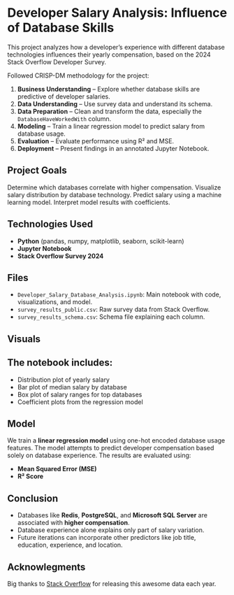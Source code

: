 
# Developer Salary Analysis: Influence of Database Skills

This project analyzes how a developer’s experience with different database technologies influences their yearly compensation, based on the 2024 Stack Overflow Developer Survey.

Followed CRISP-DM methodology for the project:
1. **Business Understanding** – Explore whether database skills are predictive of developer salaries.
2. **Data Understanding** – Use survey data and understand its schema.
3. **Data Preparation** – Clean and transform the data, especially the `DatabaseHaveWorkedWith` column.
4. **Modeling** – Train a linear regression model to predict salary from database usage.
5. **Evaluation** – Evaluate performance using R² and MSE.
6. **Deployment** – Present findings in an annotated Jupyter Notebook.


## Project Goals

  Determine which databases correlate with higher compensation.
  Visualize salary distribution by database technology.
  Predict salary using a machine learning model.
  Interpret model results with coefficients.


## Technologies Used

- **Python** (pandas, numpy, matplotlib, seaborn, scikit-learn)
- **Jupyter Notebook**
- **Stack Overflow Survey 2024**


## Files

- `Developer_Salary_Database_Analysis.ipynb`: Main notebook with code, visualizations, and model.
- `survey_results_public.csv`: Raw survey data from Stack Overflow.
- `survey_results_schema.csv`: Schema file explaining each column.

## Visuals


## The notebook includes:

- Distribution plot of yearly salary
- Bar plot of median salary by database
- Box plot of salary ranges for top databases
- Coefficient plots from the regression model


## Model

We train a **linear regression model** using one-hot encoded database usage features. The model attempts to predict developer compensation based solely on database experience. The results are evaluated using:
- **Mean Squared Error (MSE)**
- **R² Score**


## Conclusion

- Databases like **Redis**, **PostgreSQL**, and **Microsoft SQL Server** are associated with **higher compensation**.
- Database experience alone explains only part of salary variation. 
- Future iterations can incorporate other predictors like job title, education, experience, and location.


## Acknowlegments
Big thanks to [Stack Overflow](https://survey.stackoverflow.co/) for releasing this awesome data each year.
